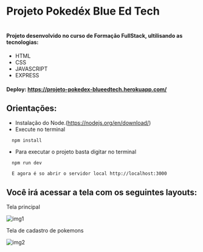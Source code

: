 <h1>Projeto Pokedéx Blue Ed Tech<h1>
 
#### Projeto desenvolvido no curso de Formação FullStack, ultilisando as tecnologias:
+ HTML
+ CSS
+ JAVASCRIPT
+ EXPRESS

#### Deploy: https://projeto-pokedex-blueedtech.herokuapp.com/
  
## Orientações:
  
+ Instalação do Node.(https://nodejs.org/en/download/)
+ Execute no terminal

```
  npm install
```
+ Para executar o projeto basta digitar no terminal
  
```
  npm run dev
```
```
  E agora é so abrir o servidor local http://localhost:3000
```
  
## Você irá acessar a tela com os seguintes layouts:
 
Tela principal
  
![img1](https://user-images.githubusercontent.com/56590620/171482298-3771f8cf-bbe9-4ef1-8b76-52cd7950f0cc.png)

Tela de cadastro de pokemons
  
![img2](https://user-images.githubusercontent.com/56590620/171482435-eda0e6bd-8259-49b1-a9d7-714d1e1864aa.png)
